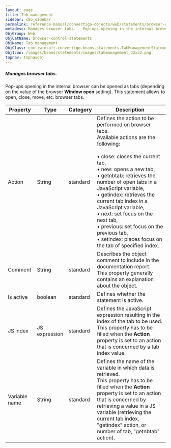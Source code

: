 ```yaml
---
layout: page
title: Tab management
sidebar: c8o_sidebar
permalink: reference-manual/convertigo-objects/web/statements/browser-control-statements/tab-management/
metadesc: Manages browser tabs.   Pop-ups opening in the internal browser can be opened as tabs (depending on the value of the browser  Window open  setting). T
ObjGroup: Web
ObjCatName: browser-control-statements
ObjName: Tab management
ObjClass: com.twinsoft.convertigo.beans.statements.TabManagementStatement
ObjIcon: /images/beans/statements/images/tabmanagement_32x32.png
topnav: topnavobj
---
```

##### Manages browser tabs. 

Pop-ups opening in the internal browser can be opened as tabs (depending on the value of the browser <b>Window open</b> setting). This statement allows to open, close, move, etc. browser tabs.

Property | Type | Category | Description
--- | --- | --- | ---
Action | String | standard | Defines the action to be performed on browser tabs.<br/>Available actions are the following:<br/><br/>• close: closes the current tab,<br/>• new: opens a new tab,<br/>• getnbtab: retrieves the number of open tabs in a JavaScript variable,<br/>• getindex: retrieves the current tab index in a JavaScript variable,<br/>• next: set focus on the next tab,<br/>• previous: set focus on the previous tab,<br/>• setindex: places focus on the tab of specified index.<br/>
Comment | String | standard | Describes the object comment to include in the documentation report.<br/>This property generally contains an explanation about the object.
Is active | boolean | standard | Defines whether the statement is active.
JS index | JS expression | standard | Defines the JavaScript expression resulting in the index of the tab to be used.<br/>This property has to be filled when the <b>Action</b> property is set to an action that is concerned by a tab index value.
Variable name | String | standard | Defines the name of the variable in which data is retrieved.<br/>This property has to be filled when the <b>Action</b> property is set to an action that is concerned by retrieving a value in a JS variable (retrieving the current tab index, "getindex" action, or number of tab, "getnbtab" action).
